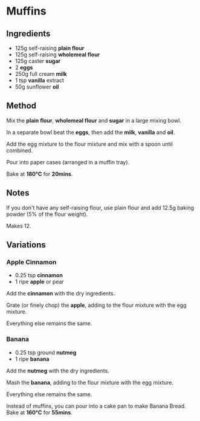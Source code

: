 # Muffins

## Ingredients

- 125g self-raising **plain flour**
- 125g self-raising **wholemeal flour**
- 125g caster **sugar**
- 2 **eggs**
- 250g full cream **milk**
- 1 tsp **vanilla** extract
- 50g sunflower **oil**

## Method

Mix the **plain flour**, **wholemeal flour** and **sugar** in a large mixing
bowl.

In a separate bowl beat the **eggs**, then add the **milk**, **vanilla** and
**oil**.

Add the egg mixture to the flour mixture and mix with a spoon until combined.

Pour into paper cases (arranged in a muffin tray).

Bake at **180&deg;C** for **20mins**.

## Notes

If you don't have any self-raising flour, use plain flour and add 12.5g baking
powder (5% of the flour weight).

Makes 12.

## Variations

### Apple Cinnamon

- 0.25 tsp **cinnamon**
- 1 ripe **apple** or pear

Add the **cinnamon** with the dry ingredients.

Grate (or finely chop) the **apple**, adding to the flour mixture with
the egg mixture.

Everything else remains the same.

### Banana

- 0.25 tsp ground **nutmeg**
- 1 ripe **banana**

Add the **nutmeg** with the dry ingredients.

Mash the **banana**, adding to the flour mixture with the egg mixture.

Everything else remains the same.

Instead of muffins, you can pour into a cake pan to make Banana Bread. Bake at
**160&deg;C** for **55mins**.
